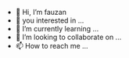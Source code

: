 - 👋 Hi, I’m fauzan
- 👀 you interested in ...
- 🌱 I’m currently learning ...
- 💞️ I’m looking to collaborate on ...
- 📫 How to reach me ...

<!---
ahmadfauzan23/ahmadfauzan23 is a ✨ special ✨ repository because its `README.md` (this file) appears on your GitHub profile.
You can click the Preview link to take a look at your changes.
--->
